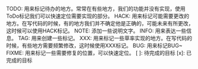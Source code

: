 TODO: 用来标记待办的地方。常常在有些地方，我们的功能并没有实现，使用ToDo标记我们可以快速定位需要实现的部分。
HACK: 用来标记可能需要更改的地方。在写代码的时候，有的地方我们并不确定他是正确的，可能未来有所更改，这时候可以使用HACK标记。
NOTE: 添加一些说明文字。
INFO: 用来表达一些信息。
TAG: 用来创建一些标记。
XXX: 用来标记一些草率实现的地方。在写代码的时候，有些地方需要频繁修改，这时候使用XXX标记。
BUG: 用来标记BUG~
FIXME: 用来标记一些需要修复的位置，可以快速定位。
[ ]: 待完成的目标
[x]: 已完成的目标
